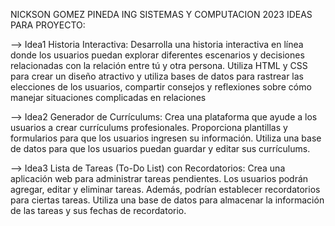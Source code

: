 
NICKSON GOMEZ PINEDA
ING SISTEMAS Y COMPUTACION
2023 
    IDEAS PARA PROYECTO:

-->      Idea1
Historia Interactiva: Desarrolla una historia interactiva en línea donde los 
usuarios puedan explorar diferentes escenarios y decisiones relacionadas con 
la relación entre tú y otra persona. Utiliza HTML y CSS para crear un diseño 
atractivo y utiliza bases de datos para rastrear las elecciones de los usuarios, 
compartir consejos y reflexiones sobre cómo manejar situaciones complicadas en relaciones

-->      Idea2
Generador de Currículums: Crea una plataforma que ayude a los usuarios a crear 
currículums profesionales. Proporciona plantillas y formularios para que los usuarios 
ingresen su información. Utiliza una base de datos para que los usuarios puedan guardar 
y editar sus currículums.

-->      Idea3
Lista de Tareas (To-Do List) con Recordatorios: Crea una aplicación web para
administrar tareas pendientes. Los usuarios podrán agregar, editar y eliminar 
tareas. Además, podrían establecer recordatorios para ciertas tareas. Utiliza una base
de datos para almacenar la información de las tareas y sus fechas de recordatorio.
